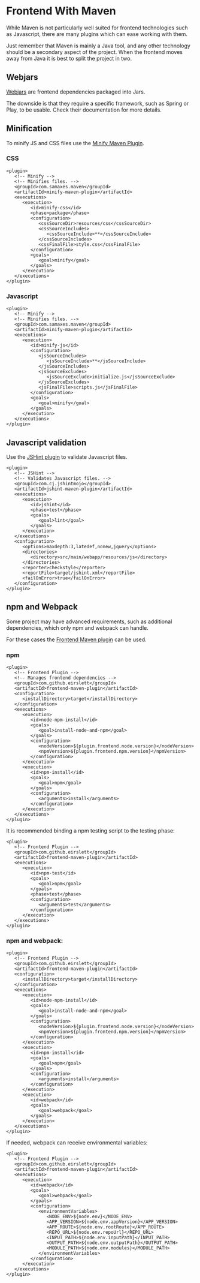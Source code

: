 # Frontend With Maven

While Maven is not particularly well suited for frontend technologies such as Javascript, there are many plugins which can ease working with them.

Just remember that Maven is mainly a Java tool, and any other technology should be a secondary aspect of the project. When the frontend moves away from Java it is best to split the project in two.

## Webjars

[Webjars][webjars] are frontend dependencies packaged into Jars.

The downside is that they require a specific framework, such as Spring or Play, to be usable. Check their documentation for more details.

## Minification

To minify JS and CSS files use the [Minify Maven Plugin][minify_plugin].

### CSS

```
<plugin>
   <!-- Minify -->
   <!-- Minifies files. -->
   <groupId>com.samaxes.maven</groupId>
   <artifactId>minify-maven-plugin</artifactId>
   <executions>
      <execution>
         <id>minify-css</id>
         <phase>package</phase>
         <configuration>
            <cssSourceDir>resources/css</cssSourceDir>
            <cssSourceIncludes>
               <cssSourceInclude>**</cssSourceInclude>
            </cssSourceIncludes>
            <cssFinalFile>style.css</cssFinalFile>
         </configuration>
         <goals>
            <goal>minify</goal>
         </goals>
      </execution>
   </executions>
</plugin>
```

### Javascript

```
<plugin>
   <!-- Minify -->
   <!-- Minifies files. -->
   <groupId>com.samaxes.maven</groupId>
   <artifactId>minify-maven-plugin</artifactId>
   <executions>
      <execution>
         <id>minify-js</id>
         <configuration>
            <jsSourceIncludes>
               <jsSourceInclude>**</jsSourceInclude>
            </jsSourceIncludes>
            <jsSourceExcludes>
               <jsSourceExclude>initialize.js</jsSourceExclude>
            </jsSourceExcludes>
            <jsFinalFile>scripts.js</jsFinalFile>
         </configuration>
         <goals>
            <goal>minify</goal>
         </goals>
      </execution>
   </executions>
</plugin>
```

## Javascript validation

Use the [JSHint plugin][jshint_plugin] to validate Javascript files.

```
<plugin>
   <!-- JSHint -->
   <!-- Validates Javascript files. -->
   <groupId>com.cj.jshintmojo</groupId>
   <artifactId>jshint-maven-plugin</artifactId>
   <executions>
      <execution>
         <id>jshint</id>
         <phase>test</phase>
         <goals>
            <goal>lint</goal>
         </goals>
      </execution>
   </executions>
   <configuration>
      <options>maxdepth:3,latedef,nonew,jquery</options>
      <directories>
         <directory>src/main/webapp/resources/js</directory>
      </directories>
      <reporter>checkstyle</reporter>
      <reportFile>target/jshint.xml</reportFile>
      <failOnError>true</failOnError>
   </configuration>
</plugin>
```

## npm and Webpack

Some project may have advanced requirements, such as additional dependencies, which only npm and webpack can handle.

For these cases the [Frontend Maven plugin][frontend_plugin] can be used.

### npm

```
<plugin>
   <!-- Frontend Plugin -->
   <!-- Manages frontend dependencies -->
   <groupId>com.github.eirslett</groupId>
   <artifactId>frontend-maven-plugin</artifactId>
   <configuration>
      <installDirectory>target</installDirectory>
   </configuration>
   <executions>
      <execution>
         <id>node-npm-install</id>
         <goals>
            <goal>install-node-and-npm</goal>
         </goals>
         <configuration>
            <nodeVersion>${plugin.frontend.node.version}</nodeVersion>
            <npmVersion>${plugin.frontend.npm.version}</npmVersion>
         </configuration>
      </execution>
      <execution>
         <id>npm-install</id>
         <goals>
            <goal>npm</goal>
         </goals>
         <configuration>
            <arguments>install</arguments>
         </configuration>
      </execution>
   </executions>
</plugin>
```

It is recommended binding a npm testing script to the testing phase:

```
<plugin>
   <!-- Frontend Plugin -->
   <groupId>com.github.eirslett</groupId>
   <artifactId>frontend-maven-plugin</artifactId>
   <executions>
      <execution>
         <id>npm-test</id>
         <goals>
            <goal>npm</goal>
         </goals>
         <phase>test</phase>
         <configuration>
            <arguments>test</arguments>
         </configuration>
      </execution>
   </executions>
</plugin>
```

### npm and webpack:

```
<plugin>
   <!-- Frontend Plugin -->
   <groupId>com.github.eirslett</groupId>
   <artifactId>frontend-maven-plugin</artifactId>
   <configuration>
      <installDirectory>target</installDirectory>
   </configuration>
   <executions>
      <execution>
         <id>node-npm-install</id>
         <goals>
            <goal>install-node-and-npm</goal>
         </goals>
         <configuration>
            <nodeVersion>${plugin.frontend.node.version}</nodeVersion>
            <npmVersion>${plugin.frontend.npm.version}</npmVersion>
         </configuration>
      </execution>
      <execution>
         <id>npm-install</id>
         <goals>
            <goal>npm</goal>
         </goals>
         <configuration>
            <arguments>install</arguments>
         </configuration>
      </execution>
      <execution>
         <id>webpack</id>
         <goals>
            <goal>webpack</goal>
         </goals>
      </execution>
   </executions>
</plugin>
```

If needed, webpack can receive environmental variables:

```
<plugin>
   <!-- Frontend Plugin -->
   <groupId>com.github.eirslett</groupId>
   <artifactId>frontend-maven-plugin</artifactId>
   <executions>
      <execution>
         <id>webpack</id>
         <goals>
            <goal>webpack</goal>
         </goals>
         <configuration>
            <environmentVariables>
               <NODE_ENV>${node.env}</NODE_ENV>
               <APP_VERSION>${node.env.appVersion}</APP_VERSION>
               <APP_ROUTE>${node.env.rootRoute}</APP_ROUTE>
               <REPO_URL>${node.env.repoUrl}</REPO_URL>
               <INPUT_PATH>${node.env.inputPath}</INPUT_PATH>
               <OUTPUT_PATH>${node.env.outputPath}</OUTPUT_PATH>
               <MODULE_PATH>${node.env.modules}</MODULE_PATH>
            </environmentVariables>
         </configuration>
      </execution>
   </executions>
</plugin>
```

[frontend_plugin]: https://github.com/eirslett/frontend-maven-plugin
[jshint_plugin]: https://github.com/cjdev/jshint-mojo
[minify_plugin]: http://samaxes.github.io/minify-maven-plugin/
[webjars]: http://www.webjars.org/
